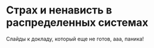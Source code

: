 # Страх и ненависть в распределенных системах

Слайды к докладу, который еще не готов, ааа, паника!
